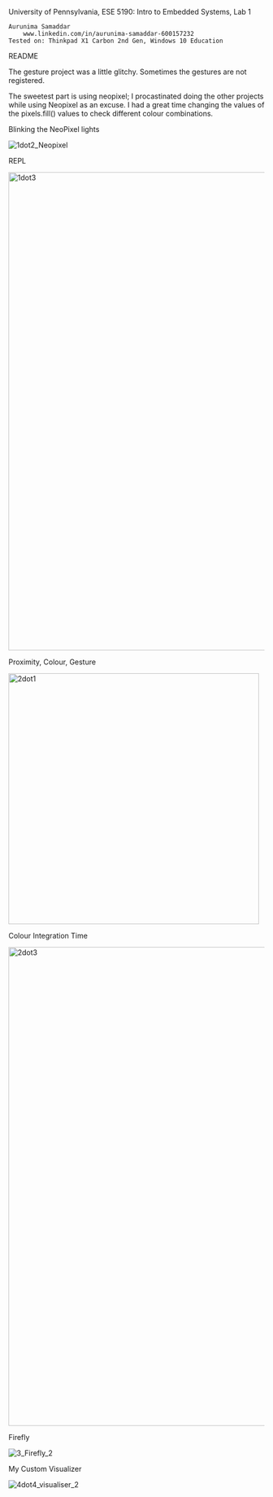University of Pennsylvania, ESE 5190: Intro to Embedded Systems, Lab 1

    Aurunima Samaddar
        www.linkedin.com/in/aurunima-samaddar-600157232
    Tested on: Thinkpad X1 Carbon 2nd Gen, Windows 10 Education

README

The gesture project was a little glitchy. Sometimes the gestures are not registered.

The sweetest part is using neopixel; I procastinated doing the other projects while using Neopixel as an excuse. I had a great time changing the values of the pixels.fill() values to check different colour combinations.

Blinking the NeoPixel lights

![1dot2_Neopixel](https://user-images.githubusercontent.com/112366204/192061673-4a124fab-0bcd-4a85-b157-fa0328157be4.gif)

REPL

<img width="940" alt="1dot3" src="https://user-images.githubusercontent.com/112366204/192061690-92882b76-6ed5-47c1-965a-bdd08f50d77a.png">

Proximity, Colour, Gesture

<img width="493" alt="2dot1" src="https://user-images.githubusercontent.com/112366204/192061704-f0655dd1-2a04-4c2a-8890-a7a1f294b964.png">

Colour Integration Time

<img width="941" alt="2dot3" src="https://user-images.githubusercontent.com/112366204/192061715-3ff080fa-406a-4ec8-a922-c13a0581ed42.png">

Firefly

![3_Firefly_2](https://user-images.githubusercontent.com/112366204/192061779-c6828bd2-359e-43c6-bfbb-3ddfe26b0301.gif)

My Custom Visualizer

![4dot4_visualiser_2](https://user-images.githubusercontent.com/112366204/192061815-83240ec5-c112-44c0-aece-670b26339a50.gif)
